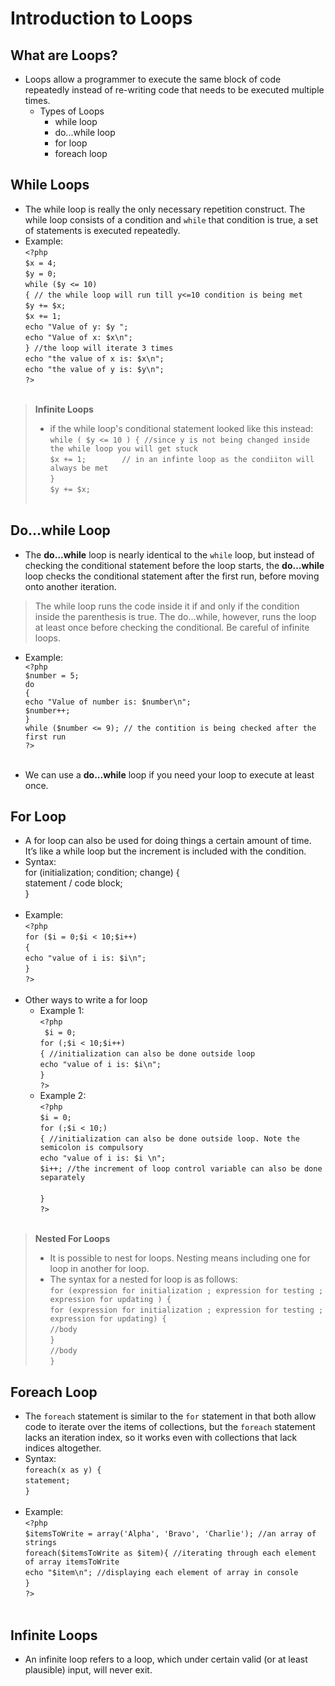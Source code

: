 # Introduction to Loops

## What are Loops? 
- Loops allow a programmer to execute the same block of code repeatedly instead of re-writing code that needs to be executed multiple times.
    - Types of Loops
        - while loop
        - do...while loop
        - for loop
        - foreach loop

## While Loops
- The while loop is really the only necessary repetition construct. The while loop consists of a condition and `while` that condition is true, a set of statements is executed repeatedly. 
- Example: <br/>
    `<?php`<br/>
        `$x = 4;`<br/>
        `$y = 0;`<br/>
        `while ($y <= 10)`<br/>
        `{ // the while loop will run till y<=10 condition is being met`<br/>
            `$y += $x;`<br/>
            `$x += 1;`<br/>
            `echo "Value of y: $y ";`<br/>
            `echo "Value of x: $x\n";`<br/>
        `} //the loop will iterate 3 times`<br/>
        `echo "the value of x is: $x\n";`<br/>
        `echo "the value of y is: $y\n";`<br/>
    `?>`<br/><br/>

>**Infinite Loops**
> - if the while loop's conditional statement looked like this instead: <br/>
> `while ( $y <= 10 ) { //since y is not being changed inside the while loop you will get stuck `<br/>
>       `$x += 1;        // in an infinte loop as the condiiton will always be met` <br/>
>  `}`<br/>
>   `$y += $x;`
<br/><br/>

## Do...while Loop
- The **do…while** loop is nearly identical to the `while` loop, but instead of checking the conditional statement before the loop starts, the **do…while** loop checks the conditional statement after the first run, before moving onto another iteration.
> The while loop runs the code inside it if and only if the condition inside the parenthesis is true. The do...while, however, runs the loop at least once before checking the conditional.
> Be careful of infinite loops.

- Example: <br/>
    `<?php`<br/>
        `$number = 5;`<br/>
        `do`<br/>
        `{`<br/>
            `echo "Value of number is: $number\n";`<br/>
            `$number++;`<br/>
        `}`<br/>
        `while ($number <= 9); // the contition is being checked after the first run`<br/>
    `?>`<br/><br/>

- We can use a **do...while** loop if you need your loop to execute at least once. 

## For Loop
- A for loop can also be used for doing things a certain amount of time. It’s like a while loop but the increment is included with the condition.
- Syntax:<br/>
     for (initialization; condition; change) { <br/>
        statement / code block; <br/>
    }<br/><br/>
- Example: <br/>
    `<?php`<br/>
        `for ($i = 0;$i < 10;$i++)`<br/>
        `{`<br/>
            `echo "value of i is: $i\n";`<br/>
        `}`<br/>
    `?>`<br/><br/>
- Other ways to write a for loop
    - Example 1:<br/>
        `<?php`<br/>
           ` $i = 0;`<br/>
            `for (;$i < 10;$i++)`<br/>
            `{ //initialization can also be done outside loop`<br/>
                `echo "value of i is: $i\n";`<br/>
            `}`<br/>
        `?>`<br/>
    - Example 2: <br/>
        `<?php`<br/>
            `$i = 0;`<br/>
            `for (;$i < 10;)`<br/>
            `{ //initialization can also be done outside loop. Note the semicolon is compulsory`<br/>
                `echo "value of i is: $i \n";`<br/>
                `$i++; //the increment of loop control variable can also be done separately`<br/>  
            `}`<br/>
        `?>`<br/><br/>

> **Nested For Loops**
> - It is possible to nest for loops. Nesting means including one for loop in another​ for loop.
> - The syntax for a nested for loop is as follows:<br/>
> `for (expression for initialization ; expression for testing ; expression for updating ) {`<br/>
>    `for (expression for initialization ; expression for testing ; expression for updating) {`<br/>
>        `//body`<br/>
>    `}`<br/>
>    `//body`<br/>
>  `}`<br/> 

## Foreach Loop
- The `foreach` statement is similar to the `for` statement in that both allow code to iterate over the items of collections, but the `foreach` statement lacks an iteration index, so it works even with collections that lack indices altogether.
- Syntax: <br/>
    `foreach(x as y) {`<br/>
        `statement;`<br/>
    `}`<br/><br/>
- Example: <br/>
    `<?php`<br/> 
    `$itemsToWrite = array('Alpha', 'Bravo', 'Charlie'); //an array of strings `<br/>
    `foreach($itemsToWrite as $item){ //iterating through each element of array itemsToWrite`<br/>
        `echo "$item\n"; //displaying each element of array in console`<br/>
    `}`<br/>
    `?>`<br/><br/>

## Infinite Loops
- An infinite loop refers to a loop, which under certain valid (or at least plausible) input, will never exit.  
 